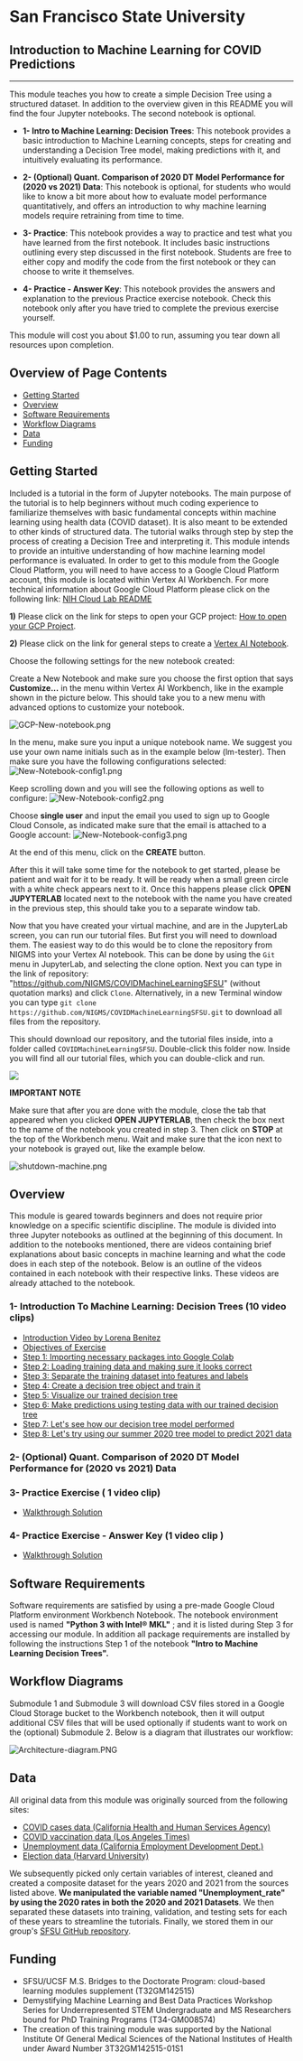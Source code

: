 
# San Francisco State University   
## Introduction to Machine Learning for COVID Predictions
---------------------------------
This module teaches you how to create a simple Decision Tree using a structured dataset. In addition to the overview given in this README you will find the four Jupyter notebooks. The second notebook is optional.
- **1- Intro to Machine Learning: Decision Trees**: This notebook provides a basic introduction to Machine Learning concepts, steps for creating and understanding a Decision Tree model, making predictions with it, and intuitively evaluating its performance. 

- **2- (Optional) Quant. Comparison of 2020 DT Model Performance for (2020 vs 2021) Data**: This notebook is optional, for students who would like to know a bit more about how to evaluate model performance quantitatively, and offers an introduction to why machine learning models require retraining from time to time. 

- **3- Practice**: This notebook provides a way to practice and test what you have learned from the first notebook. It includes basic instructions outlining every step discussed in the first notebook. Students are free to either copy and modify the code from the first notebook or they can choose to write it themselves.

- **4- Practice - Answer Key**: This notebook provides the answers and explanation to the previous Practice exercise notebook. Check this notebook only after you have tried to complete the previous exercise yourself. 

This module will cost you about $1.00 to run, assuming you tear down all resources upon completion.

## Overview of Page Contents

+ [Getting Started](#getting-started)
+ [Overview](#overview)
+ [Software Requirements](#software-requirements)
+ [Workflow Diagrams](#workflow-diagrams)
+ [Data](#data)
+ [Funding](#funding)

## **Getting Started**

Included is a tutorial in the form of Jupyter notebooks. The main purpose of the tutorial is to help beginners without much coding experience to familiarize themselves with basic fundamental concepts within machine learning using health data (COVID dataset). It is also meant to be extended to other kinds of structured data. The tutorial walks through step by step the process of creating a Decision Tree and interpreting it. This module intends to provide an intuitive understanding of how machine learning model performance is evaluated. In order to get to this module from the Google Cloud Platform, you will need to have access to a Google Cloud Platform account, this module is located within Vertex AI Workbench. For more technical information about Google Cloud Platform please click on the following link: [NIH Cloud Lab README](https://github.com/STRIDES/NIHCloudLabGCP)

**1)** Please click on the link for steps to open your GCP project: [How to open your GCP Project](https://github.com/STRIDES/NIHCloudLabGCP/blob/main/docs/open_GCP_project.md).

**2)** Please click on the link for general steps to create a [Vertex AI Notebook](https://github.com/STRIDES/NIHCloudLabGCP/blob/main/docs/vertexai.md).

Choose the following settings for the new notebook created: 

Create a New Notebook and make sure you choose the first option that says **Customize...** in the menu within Vertex AI Workbench, like in the example shown in the picture below. This should take you to a new menu with advanced options to customize your notebook.

![GCP-New-notebook.png](images/GCP-New-notebook.png)

   
In the menu, make sure you input a unique notebook name. We suggest you use your own name initials such as in the example below (lm-tester). Then make sure you have the following configurations selected:
![New-Notebook-config1.png](images/New-Notebook-config1.png)
   
Keep scrolling down and you will see the following options as well to configure:
![New-Notebook-config2.png](images/New-Notebook-config2.png)
   
Choose **single user** and input the email you used to sign up to Google Cloud Console, as indicated make sure that the email is attached to a Google account:
![New-Notebook-config3.png](images/New-Notebook-config3.png)
   
At the end of this menu, click on the **CREATE** button.
   
After this it will take some time for the notebook to get started, please be patient and wait for it to be ready. It will be ready when a small green circle with a white check appears next to it. Once this happens please click **OPEN JUPYTERLAB** located next to the notebook with the name you have created in the previous step, this should take you to a separate window tab.
   
Now that you have created your virtual machine, and are in the JupyterLab screen, you can run our tutorial files. But first you will need to download them.
The easiest way to do this would be to clone the repository from NIGMS into your Vertex AI notebook. This can be done by using the `Git` menu in JupyterLab, and selecting the clone option. 
Next you can type in the link of repository: "https://github.com/NIGMS/COVIDMachineLearningSFSU" (without quotation marks) and click `Clone`. Alternatively, in a new Terminal window you can type `git clone https://github.com/NIGMS/COVIDMachineLearningSFSU.git` to download all files from the repository.

This should download our repository, and the tutorial files inside, into a folder called `COVIDMachineLearningSFSU`. Double-click this folder now. Inside you will find all our tutorial files, which you can double-click and run.

![](images/Clone-a-Repository.png)


**IMPORTANT NOTE** 

Make sure that after you are done with the module, close the tab that appeared when you clicked **OPEN JUPYTERLAB**, then check the box next to the name of the notebook you created in step 3. Then click on **STOP** at the top of the Workbench menu. Wait and make sure that the icon next to your notebook is grayed out, like the example below.

![shutdown-machine.png](images/Shutdown-machine.png)

## **Overview** 

This module is geared towards beginners and does not require prior knowledge on a specific scientific discipline. The module is divided into three Jupyter notebooks as outlined at the beginning of this document. In addition to the notebooks mentioned, there are videos containing brief explanations about basic concepts in machine learning and what the code does in each step of the notebook. Below is an outline of the videos contained in each notebook with their respective links. These videos are already attached to the notebook.

### 1- Introduction To Machine Learning: Decision Trees (10 video clips)

- [Introduction Video by Lorena Benitez](https://youtu.be/e3tGQykFC5M)
- [Objectives of Exercise](https://youtu.be/_kAjJ8rJwfU)
- [Step 1: Importing necessary packages into Google Colab](https://youtu.be/jPIQbpdTkbM)
- [Step 2: Loading training data and making sure it looks correct](https://youtu.be/z9dcLYg65uk)
- [Step 3: Separate the training dataset into features and labels](https://youtu.be/qh8C0QRECWU)
- [Step 4: Create a decision tree object and train it](https://youtu.be/M6gY_JywOys)
- [Step 5: Visualize our trained decision tree](https://youtu.be/cFk6vmfU48w)
- [Step 6: Make predictions using testing data with our trained decision tree](https://youtu.be/LtD93dB5JzU)
- [Step 7: Let's see how our decision tree model performed](https://youtu.be/0VK4sLz2wrc)
- [Step 8: Let's try using our summer 2020 tree model to predict 2021 data](https://youtu.be/2r3ZpwM6xDQ)

### 2-  (Optional) Quant. Comparison of 2020 DT Model Performance for (2020 vs 2021) Data

### 3-  Practice Exercise ( 1 video clip)
- [Walkthrough Solution](https://youtu.be/eHI4wMjSGuU)
### 4- Practice Exercise - Answer Key (1 video clip )
- [Walkthrough Solution](https://youtu.be/eHI4wMjSGuU)


## **Software Requirements**

Software requirements are satisfied by using a pre-made Google Cloud Platform environment Workbench Notebook. The notebook environment used is named **"Python 3 with Intel® MKL"** ; and it is listed during Step 3 for accessing our module. In addition all package requirements are installed by following the instructions Step 1 of the notebook **"Intro to Machine Learning Decision Trees".**
    
## **Workflow Diagrams**

Submodule 1 and Submodule 3 will download CSV files stored in a Google Cloud Storage bucket to the Workbench notebook, then it will output additional CSV files that will be used optionally if students want to work on the (optional) Submodule 2. Below is a diagram that illustrates our workflow:

![Architecture-diagram.PNG](images/Architecture-diagram.PNG)

## **Data** 
All original data from this module was originally sourced from the following sites: 

- [COVID cases data (California Health and Human Services Agency)](https://data.chhs.ca.gov/dataset/covid-19-time-series-metrics-by-county-and-state/resource/046cdd2b-31e5-4d34-9ed3-b48cdbc4be7a)
- [COVID vaccination data (Los Angeles Times)](https://github.com/datadesk/california-coronavirus-data)
- [Unemployment data (California Employment Development Dept.)](https://data.edd.ca.gov/Labor-Force-and-Unemployment-Rates/Local-Area-Unemployment-StatisticsdecisionLAUS-/e6gw-gvii)
- [Election data (Harvard University)](https://dataverse.harvard.edu/dataset.xhtml?persistentId=doi:10.7910/DVN/VOQCHQ)

We subsequently picked only certain variables of interest, cleaned and created a composite dataset for the years 2020 and 2021 from the sources listed above. **We manipulated the variable named "Unemployment_rate" by using the 2020 rates in both the 2020 and 2021 Datasets**. We then separated these datasets into training, validation, and testing sets for each of these years to streamline the tutorials. Finally, we stored them in our group's [SFSU GitHub repository](https://github.com/MarcMachineLearning/Introduction-to-Machine-Learning/tree/main/Datasets). 

## **Funding**

- SFSU/UCSF M.S. Bridges to the Doctorate Program: cloud-based learning modules supplement (T32GM142515)
- Demystifying Machine Learning and Best Data Practices Workshop Series for Underrepresented STEM Undergraduate and MS Researchers bound for PhD Training Programs (T34-GM008574)
- The creation of this training module was supported by the National Institute Of General Medical Sciences of the National Institutes of Health under Award Number 3T32GM142515-01S1
